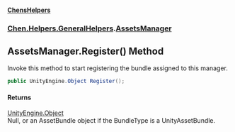 #### [ChensHelpers](index 'index')
### [Chen.Helpers.GeneralHelpers](Chen_Helpers_GeneralHelpers 'Chen.Helpers.GeneralHelpers').[AssetsManager](Chen_Helpers_GeneralHelpers_AssetsManager 'Chen.Helpers.GeneralHelpers.AssetsManager')
## AssetsManager.Register() Method
Invoke this method to start registering the bundle assigned to this manager.  
```csharp
public UnityEngine.Object Register();
```
#### Returns
[UnityEngine.Object](https://docs.microsoft.com/en-us/dotnet/api/UnityEngine.Object 'UnityEngine.Object')  
Null, or an AssetBundle object if the BundleType is a UnityAssetBundle.
